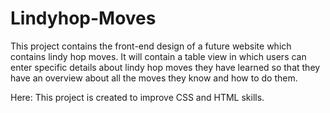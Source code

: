# Lindyhop-Moves

This project contains the front-end design of a future website which contains lindy hop moves. It will contain a table view in which users can enter specific details about lindy hop moves they have learned so that they have an overview about all the moves they know and how to do them.

Here: This project is created to improve CSS and HTML skills.